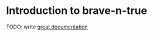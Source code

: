 # Introduction to brave-n-true

TODO: write [great documentation](http://jacobian.org/writing/what-to-write/)
